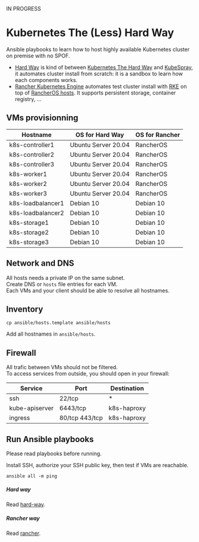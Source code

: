 IN PROGRESS

# Kubernetes The (Less) Hard Way

Ansible playbooks to learn how to host highly available Kubernetes cluster on premise with no SPOF.  
- [Hard Way](ansible/hard-way) is kind of between [Kubernetes The Hard Way](https://github.com/kelseyhightower/kubernetes-the-hard-way) and [KubeSpray](https://github.com/kubernetes-sigs/kubespray), it automates cluster install from scratch: it is a sandbox to learn how each components works.  
- [Rancher Kubernetes Engine](ansible/rancher) automates test cluster install with [RKE](https://rancher.com/docs/rke/latest/en/) on top of [RancherOS hosts](https://rancher.com/docs/os/v1.x/en/). It supports persistent storage, container registry, ...  

## VMs provisionning

| Hostname          | OS for Hard Way     | OS for Rancher |
|-------------------|---------------------|----------------|
| k8s-controller1   | Ubuntu Server 20.04 | RancherOS      |
| k8s-controller2   | Ubuntu Server 20.04 | RancherOS      |
| k8s-controller3   | Ubuntu Server 20.04 | RancherOS      |
| k8s-worker1       | Ubuntu Server 20.04 | RancherOS      |
| k8s-worker2       | Ubuntu Server 20.04 | RancherOS      |
| k8s-worker3       | Ubuntu Server 20.04 | RancherOS      |
| k8s-loadbalancer1 | Debian 10           | Debian 10      |
| k8s-loadbalancer2 | Debian 10           | Debian 10      |
| k8s-storage1      | Debian 10           | Debian 10      |
| k8s-storage2      | Debian 10           | Debian 10      |
| k8s-storage3      | Debian 10           | Debian 10      |

## Network and DNS

All hosts needs a private IP on the same subnet.  
Create DNS or ``hosts`` file entries for each VM.  
Each VMs and your client should be able to resolve all hostnames.  

## Inventory

```
cp ansible/hosts.template ansible/hosts
```
Add all hostnames in ``ansible/hosts``.

## Firewall

All trafic between VMs should not be filtered.  
To access services from outside, you should open in your firewall:  

| Service        | Port           | Destination |
|----------------|----------------|-------------|
| ssh            | 22/tcp         | *           |
| kube-apiserver | 6443/tcp       | k8s-haproxy |
| ingress        | 80/tcp 443/tcp | k8s-haproxy |

## Run Ansible playbooks

Please read playbooks before running.  

Install SSH, authorize your SSH public key, then test if VMs are reachable.  
```
ansible all -m ping
```

##### Hard way
Read [hard-way](ansible/hard-way).

##### Rancher way
Read [rancher](ansible/rancher).
